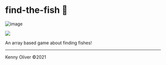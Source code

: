 # find-the-fish :tropical_fish:

![image](https://www.codefactor.io/repository/github/KennyOliver/find-the-fish/badge?style=for-the-badge)

[![](https://repl.it/badge/github/KennyOliver/find-the-fish)](https://repl.it/@KennyOliver/find-the-fish)

An array based game about finding fishes!

---
Kenny Oliver ©2021
